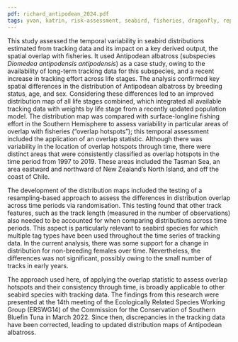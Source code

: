 ```yaml
---
pdf: richard_antipodean_2024.pdf
tags: yvan, katrin, risk-assessment, seabird, fisheries, dragonfly, report
---
```

This study assessed the temporal variability in seabird distributions estimated from tracking data and its
impact on a key derived output, the spatial overlap with fisheries. It used Antipodean albatross
(subspecies *Diomedea antipodensis antipodensis*) as a case study, owing to the availability of
long-term tracking data for this subspecies, and a recent increase in tracking effort across life stages.
The analysis confirmed key spatial differences in the distribution of Antipodean albatross by breeding
status, age, and sex. Considering these differences led to an improved distribution map of all life stages
combined, which integrated all available tracking data with weights by life stage from a recently
updated population model. The distribution map was compared with surface-longline fishing effort in
the Southern Hemisphere to assess variability in particular areas of overlap with fisheries (“overlap
hotspots”); this temporal assessment included the application of an overlap statistic. Although there
was variability in the location of overlap hotspots through time, there were distinct areas that were
consistently classified as overlap hotspots in the time period from 1997 to 2019. These areas included
the Tasman Sea, an area eastward and northward of New Zealand’s North Island, and off the coast of
Chile.

The development of the distribution maps included the testing of a resampling-based approach to assess
the differences in distribution overlap across time periods via randomisation. This testing found that
other track features, such as the track length (measured in the number of observations) also needed to be
accounted for when comparing distributions across time periods. This aspect is particularly relevant to
seabird species for which multiple tag types have been used throughout the time series of tracking data.
In the current analysis, there was some support for a change in distribution for non-breeding females over
time. Nevertheless, the differences was not significant, possibly owing to the small number of tracks in
early years.

The approach used here, of applying the overlap statistic to assess overlap hotspots and their consistency
through time, is broadly applicable to other seabird species with tracking data.
The findings from this research were presented at the 14th meeting of the Ecologically Related Species
Working Group (ERSWG14) of the Commission for the Conservation of Southern Bluefin Tuna in March
2022. Since then, discrepancies in the tracking data have been corrected, leading to updated distribution
maps of Antipodean albatross.